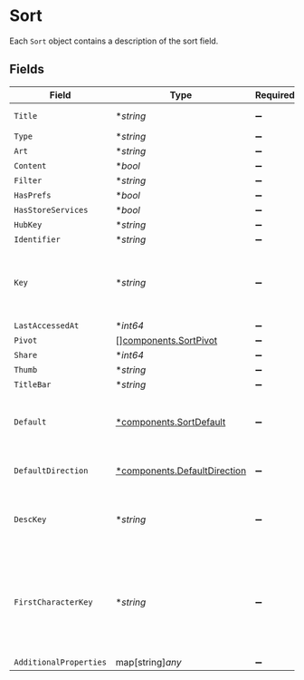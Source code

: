 # Sort

Each `Sort` object contains a description of the sort field.



## Fields

| Field                                                                               | Type                                                                                | Required                                                                            | Description                                                                         |
| ----------------------------------------------------------------------------------- | ----------------------------------------------------------------------------------- | ----------------------------------------------------------------------------------- | ----------------------------------------------------------------------------------- |
| `Title`                                                                             | **string*                                                                           | :heavy_minus_sign:                                                                  | The title of the field.                                                             |
| `Type`                                                                              | **string*                                                                           | :heavy_minus_sign:                                                                  | N/A                                                                                 |
| `Art`                                                                               | **string*                                                                           | :heavy_minus_sign:                                                                  | N/A                                                                                 |
| `Content`                                                                           | **bool*                                                                             | :heavy_minus_sign:                                                                  | N/A                                                                                 |
| `Filter`                                                                            | **string*                                                                           | :heavy_minus_sign:                                                                  | N/A                                                                                 |
| `HasPrefs`                                                                          | **bool*                                                                             | :heavy_minus_sign:                                                                  | N/A                                                                                 |
| `HasStoreServices`                                                                  | **bool*                                                                             | :heavy_minus_sign:                                                                  | N/A                                                                                 |
| `HubKey`                                                                            | **string*                                                                           | :heavy_minus_sign:                                                                  | N/A                                                                                 |
| `Identifier`                                                                        | **string*                                                                           | :heavy_minus_sign:                                                                  | N/A                                                                                 |
| `Key`                                                                               | **string*                                                                           | :heavy_minus_sign:                                                                  | The key to use in the sort field to make items sort by this item                    |
| `LastAccessedAt`                                                                    | **int64*                                                                            | :heavy_minus_sign:                                                                  | N/A                                                                                 |
| `Pivot`                                                                             | [][components.SortPivot](../../models/components/sortpivot.md)                      | :heavy_minus_sign:                                                                  | N/A                                                                                 |
| `Share`                                                                             | **int64*                                                                            | :heavy_minus_sign:                                                                  | N/A                                                                                 |
| `Thumb`                                                                             | **string*                                                                           | :heavy_minus_sign:                                                                  | N/A                                                                                 |
| `TitleBar`                                                                          | **string*                                                                           | :heavy_minus_sign:                                                                  | N/A                                                                                 |
| `Default`                                                                           | [*components.SortDefault](../../models/components/sortdefault.md)                   | :heavy_minus_sign:                                                                  | If present, this sort is the default and in this direction                          |
| `DefaultDirection`                                                                  | [*components.DefaultDirection](../../models/components/defaultdirection.md)         | :heavy_minus_sign:                                                                  | This default diction of this sort                                                   |
| `DescKey`                                                                           | **string*                                                                           | :heavy_minus_sign:                                                                  | The key for sorting this field in reverse order                                     |
| `FirstCharacterKey`                                                                 | **string*                                                                           | :heavy_minus_sign:                                                                  | The key to use to get items sorted by this field and indexed by the first character |
| `AdditionalProperties`                                                              | map[string]*any*                                                                    | :heavy_minus_sign:                                                                  | N/A                                                                                 |